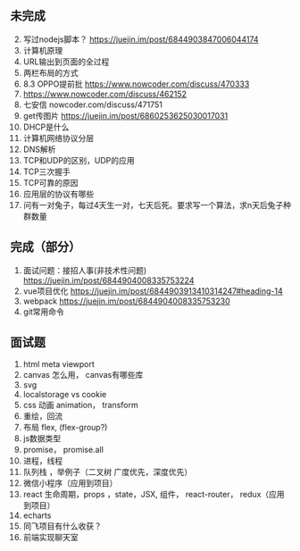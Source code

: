 ## 未完成

2. 写过nodejs脚本？ https://juejin.im/post/6844903847006044174
3. 计算机原理
4. URL输出到页面的全过程
5. 两栏布局的方式
6. 8.3 OPPO提前批  https://www.nowcoder.com/discuss/470333
7. https://www.nowcoder.com/discuss/462152
8. 七安信 nowcoder.com/discuss/471751
9. get传图片  https://juejin.im/post/6860253625030017031
10. DHCP是什么
11. 计算机网络协议分层
12. DNS解析
13. TCP和UDP的区别，UDP的应用
14. TCP三次握手
15. TCP可靠的原因
16. 应用层的协议有哪些
17. 问有一对兔子，每过4天生一对，七天后死。要求写一个算法，求n天后兔子种群数量


## 完成（部分）
1. 面试问题：接招人事(非技术性问题) https://juejin.im/post/6844904008335753224
2. vue项目优化 https://juejin.im/post/6844903913410314247#heading-14
3. webpack https://juejin.im/post/6844904008335753230
4. git常用命令


## 面试题
1. html meta viewport
2. canvas 怎么用， canvas有哪些库
3. svg
4. localstorage vs cookie
5. css 动画 animation， transform
6. 重绘，回流
7. 布局 flex, (flex-group?)
8. js数据类型
9.  promise， promise.all
10. 进程，线程
11. 队列栈 ，举例子（二叉树 广度优先，深度优先）
12. 微信小程序（应用到项目）
13. react 生命周期，props ，state，JSX, 组件， react-router， redux（应用到项目）
14. echarts
15. 同飞项目有什么收获？
16. 前端实现聊天室